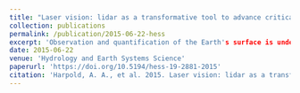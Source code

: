 ```yaml
---
title: "Laser vision: lidar as a transformative tool to advance critical zone science"
collection: publications
permalink: /publication/2015-06-22-hess
excerpt: 'Observation and quantification of the Earth's surface is undergoing a revolutionary change.'
date: 2015-06-22
venue: 'Hydrology and Earth Systems Science'
paperurl: 'https://doi.org/10.5194/hess-19-2881-2015'
citation: 'Harpold, A. A., et al. 2015. Laser vision: lidar as a transformative tool to advance critical zone science, Hydrology and Earth Systems Science.'
---
```

